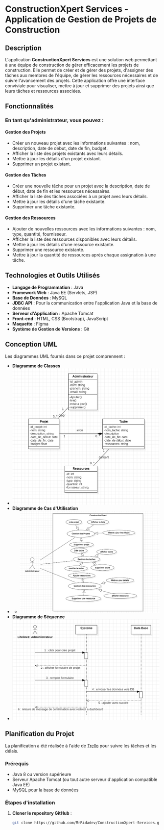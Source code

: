# ConstructionXpert Services - Application de Gestion de Projets de Construction

## Description

L'application **ConstructionXpert Services** est une solution web permettant à une équipe de construction de gérer efficacement les projets de construction. Elle permet de créer et de gérer des projets, d'assigner des tâches aux membres de l'équipe, de gérer les ressources nécessaires et de suivre l'avancement des projets. Cette application offre une interface conviviale pour visualiser, mettre à jour et supprimer des projets ainsi que leurs tâches et ressources associées.

## Fonctionnalités

### En tant qu'administrateur, vous pouvez :

#### Gestion des Projets
- Créer un nouveau projet avec les informations suivantes : nom, description, date de début, date de fin, budget.
- Afficher la liste des projets existants avec leurs détails.
- Mettre à jour les détails d'un projet existant.
- Supprimer un projet existant.

#### Gestion des Tâches
- Créer une nouvelle tâche pour un projet avec la description, date de début, date de fin et les ressources nécessaires.
- Afficher la liste des tâches associées à un projet avec leurs détails.
- Mettre à jour les détails d'une tâche existante.
- Supprimer une tâche existante.

#### Gestion des Ressources
- Ajouter de nouvelles ressources avec les informations suivantes : nom, type, quantité, fournisseur.
- Afficher la liste des ressources disponibles avec leurs détails.
- Mettre à jour les détails d'une ressource existante.
- Supprimer une ressource existante.
- Mettre à jour la quantité de ressources après chaque assignation à une tâche.



## Technologies et Outils Utilisés

- **Langage de Programmation** : Java
- **Framework Web** : Java EE (Servlets, JSP)
- **Base de Données** : MySQL
- **JDBC API** : Pour la communication entre l'application Java et la base de données
- **Serveur d'Application** : Apache Tomcat
- **Front-end** : HTML, CSS (Bootstrap), JavaScript
- **Maquette** : Figma
- **Système de Gestion de Versions** : Git

## Conception UML

Les diagrammes UML fournis dans ce projet comprennent :
- **Diagramme de Classes**
- ![Class uml diagram](./Uml/Capture%20d’écran%202025-03-17%20105905.png)
- **Diagramme de Cas d'Utilisation**
- - ![Use case uml diagram](./Uml/Capture%20d’écran%202025-03-17%20105944.png)
- **Diagramme de Séquence**
- ![Sequende uml diagram](./Uml/Capture%20d’écran%202025-03-17%20105742.png)
## Planification du Projet

La planification a été réalisée à l'aide de [Trello](https://trello.com/invite/b/67d80da6dcf4b278d9c8fc07/ATTIa556d07c5275e2ee118384adacf1f2753330CE2B/constructionxpert-services) pour suivre les tâches et les délais.

### Prérequis

- Java 8 ou version supérieure
- Serveur Apache Tomcat (ou tout autre serveur d'application compatible Java EE)
- MySQL pour la base de données

### Étapes d'installation

1. **Cloner le repository GitHub** :
   ```bash
   git clone https://github.com/MrRidadev/ConstructionXpert-Services.git


